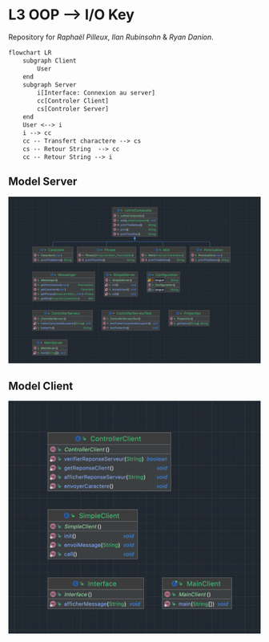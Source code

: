 # L3 OOP --> I/O Key
Repository for _Raphaël Pilleux_, _Ilan Rubinsohn_ & _Ryan Danion_.

```mermaid
flowchart LR
    subgraph Client
        User
    end
    subgraph Server
        i[Interface: Connexion au server]
        cc[Controler Client]
        cs[Controler Server]
    end
    User <--> i
    i --> cc
    cc -- Transfert charactere --> cs 
    cs -- Retour String  --> cc
    cc -- Retour String --> i 
```

## Model Server
![](modelServer.png)

## Model Client
![](modelClient.png)
